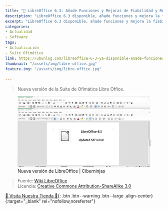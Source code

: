 ```yaml
---
title: "📰 LibreOffice 6.3: Añade Funciones y Mejoras de Fiabilidad y Rendimiento"
description: "LibreOffice 6.3 disponible, añade funciones y mejora la fiabilidad y rendimiento"
excerpt: "LibreOffice 6.3 disponible, añade funciones y mejora la fiabilidad y rendimiento"
categories:
- Actualidad
- Software
tags:
- Actualización
- Suite Ofimática
link: https://ubunlog.com/libreoffice-6-3-ya-disponible-anade-funciones-y-mejora-la-fiabilidad-y-rendimiento
thumbnail: "/assets/img/libre-office.jpg"
feature-img: "/assets/img/libre-office.jpg"

---
```

> Nueva versión de la Suite de Ofimática Libre Office.

<figure>
    <a href="/assets/img/libre-office.jpg" class="image-popup"><img src="/assets/img/libre-officex636.jpg"></a>
    <figcaption>Nueva versión de LibreOffice | Ciberninjas</figcaption>
</figure>

> Fuente: [Wiki LibreOffice](https://wiki.documentfoundation.org/ReleaseNotes/6.3 "Wiki de la Fundación de LibreOffice: Ciberninjas")  
> Licencia:  [Creative Commons Attribution-ShareAlike 3.0](https://creativecommons.org/licenses/by-sa/3.0/ "Licencia del contenido de las imágenes de LibreOffice: Ciberninjas")

[🎁 Visita Nuestra Tienda 🎁](https://www.amazon.es/shop/cibercursos){: .btn .btn--warning .btn--large .align-center}{:target="_blank" rel="nofollow,noreferrer"}